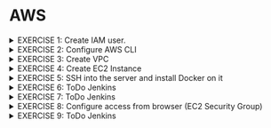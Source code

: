 # AWS

<details>
<summary> EXERCISE 1: Create IAM user.
</summary>
  <br>
  First of all, you need an IAM user with correct permissions to execute the tasks below.<br>
  <ul>
  <li> Create a new IAM user using "Jane" as a username and "devops" as the user-group</li>
  <li> Give the "devops" group all needed permissions to execute the tasks below - with login and CLI credentials</li>
</ul>
  Note: Do that using the AWS UI with Admin User
  
### Solution:
***AWS UI:***
- go to AWS/IAM Dashboard/User/Create User <br>
  also generate password (for AWS UI access) + download csv containing credentials
- go to AWS/IAM Dashboard/User/Jane/Create access key <br>
  generate Access Key ID and Access Key Secret (for console access) + download csv containing credentials)
- go to AWS/User Groups/Create Group/ + add Jane to user Group
- add permissions 'EC2FullAccess' to group devops. 
<br>

***AWS CLI:*** 
##### 1. Install AWS Client:<br>
<code>brew install awscli</code><br>
##### 2. Check for success:<br>
<code>awscli --version</code><br>
##### 3. Check if admin user has credentials  on my local machibe
<code> cat ~/.aws/config</code> <br>
if not: <code>aws configure</code>
<br>
##### 4. Create user 
<code>aws iam create-user --username jane</code>
##### 5. Create group 
<code>aws iam create-group --group-name devops2</code>
##### 6. Add use to group 
<code>aws iam add-user-to-group  --user-name jane --group-name devops2</code>
##### 7. Check if user is in group devops2
<code>aws iam get-group --group-name devops2</code>
##### 8. Give permission (policy) to create EC2 instance to users in group 
###### 8.1 Find policy identifier (for EC2 and VPC and all components under that service)
<code>aws iam list-policies --query 'Policies [?PolicyName==`AmazonEC2FullAccess`].Arn'</code> <br>
<code>aws iam list-policies --query 'Policies [?PolicyName==`AmazonVPCFullAccess`].Arn'</code>
<br>
or<br
<code>aws iam list-policies | grep AmazonEC2FullAccess</code><br>
and<br>
<code>aws iam list-policies | grep AmazonVPCFullAccess</code>

###### 8.2 Attach policies (found above) to group
<code>aws iam attach-group-policy --group-name devops2 --policy-arn arn:aws:iam::aws:policy/AmazonEC2FullAccess</code> <br>
<code>aws iam attach-group-policy --group-name devops2 --policy-arn arn:aws:iam::aws:policy/AmazonVPCFullAccess</code>
###### 8.3 Validate
<code>aws iam list-attached-group-policies --group-name devops2</code>
</details>


<details>
<summary>  EXERCISE 2: Configure AWS CLI
</summary>
<br>
You want to use the AWS CLI for the following tasks. So, to be able to interact with the AWS account from the AWS Command Line tool you need to configure it correctly:<br>
<br>
- Set credentials for that user for AWS CLI<br>
- Configure correct region for your AWS CLI

### Solution: AWS UI Access (password)
##### 1. Configure password reset after first login
<code>aws iam create-login-profile --user jane --password <PASSWORD> --password-reset-required</code>
##### 2. Jane can't reset passwords -> Create permission for Jane
find policy ARN : <br>
<code>aws iam list-policies | grep Password</code><br>
"Arn": "arn:aws:iam::aws:policy/IAMUserChangePassword" <br>
<br>
<code>aws iam attach-user-policy --user-name jane --policy-arn arn:aws:iam::aws:policy/IAMUserChangePassword</code>
##### 3. Login UI + reset password
Login to UI requires: username, password and user id <br>
Find user ARN: <br>
<code>aws iam get-user --user-name jane</code><br>
"Arn": "arn:aws:iam::197796734648:user/jane"<br>
<br>
user id = 197796734648
<br>
### Solution: AWS CLI Access (Access Key ID, Access Key Secret)
##### 1. Save config file (keys) ~/.aws/credentials of admin user somewhere safe.
<code> mv ~/.aws/credentials ~/.aws/credentials_admin </code>
##### 2. Create config file for user jane
<code> aws iam create-access-key --user-name jane > key.txt</code><br>
OR via UI <br>
IAM/User/Jane/Create Access Key/Download csv file <br>
<code>aws configure</code>
##### 3. Validate credentials:
<code> cat ~/.aws/credentials</code>
<br>
</details>

<details>
<summary>
EXERCISE 3: Create VPC
</summary>
<br>
You want to create the EC2 Instance in a dedicated VPC, instead of using the default one. So, using the AWS CLI, you:<br>
<br>
<ul>
 <li>create a new VPC with 1 subnet </il>
 <li>create a security group in the VPC that will allow you access on ssh port 22 and will allow browser access to your Node application </il>
</lu>

### Solution:
##### ====== Create VPC and subnet  ========
##### 1. Create VPC:
<code> aws ec2 create-vpc --cidr-block 10.0.0.0/16 --query Vpc.VpcId --output text </code> <br>
Output: vpc-04411448155c5c404 <br>
<br>
##### 2. Create Subnet in VPC:
<code> aws ec2 create-subnet --vpc-id vpc-04411448155c5c404 --cidr-block 10.0.1.0/24 --query Subnet.SubnetId --output text </code>  <br>
Output: subnet-0dcd59104af3b4016 <br>
<br>
##### 3. Validate: 
<code>aws ec2 describe-subnets --filters "Name=vpc-id,Values=vpc-04411448155c5c404"</code>
<br>
##### ====== Make  subnet public by attaching a internet gateway  ========
##### 1. Create Internet Gateway
<code>aws ec2 create-internet-gateway --query InternetGateway.InternetGatewayId --output text</code>
igw-0943c735026803291 <br>

##### 2. Attach Internet Gateway to the VPC
<code> aws ec2 attach-internet-gateway --vpc-id vpc-04411448155c5c404 --internet-gateway-id igw-0943c735026803291 </code>

##### 3. Create Route Table (like a virtual router in our VPC)
<code>aws ec2 create-route-table --vpc-id vpc-04411448155c5c404 --query RouteTable.RouteTableId --output text</code>
rtb-01e4614195e247971 <br>

##### 4. Create Route rule for handling all traffic between internet & VPC
<code> aws ec2 create-route --route-table-id rtb-01e4614195e247971 --destination-cidr-block 0.0.0.0/0 --gateway-id igw-0943c735026803291 </code>

##### 5. Valide your custom route table has correct configuraton, 1 local and 1 interent gateway routes
<code>aws ec2 describe-route-tables --route-table-id rtb-01e4614195e247971</code>

    {
    "RouteTables": [
        {
            "Associations": [],
            "PropagatingVgws": [],
            "RouteTableId": "rtb-01e4614195e247971",
            "Routes": [
                {
                    "DestinationCidrBlock": "10.0.0.0/16",
                    "GatewayId": "local",
                    "Origin": "CreateRouteTable",
                    "State": "active"
                },
                {
                    "DestinationCidrBlock": "0.0.0.0/0",
                    "GatewayId": "igw-0943c735026803291",
                    "Origin": "CreateRoute",
                    "State": "active"
                }
            ],
            "Tags": [],
            "VpcId": "vpc-04411448155c5c404",
            "OwnerId": "197796734648"
        }
    ]
    }
##### 6. Associate subnet with the route table to allow internet traffic in the subnet of our VPC
<code>aws ec2 associate-route-table  --subnet-id subnet-0dcd59104af3b4016 --route-table-id rtb-01e4614195e247971</code>
AssociationId": "rtbassoc-0c6d6c4b85d6b0f50"

##### ====== Create security group in the VPC to allow access on port 22 ======
##### 1. Find ID of the VPC created above:<br>
<code>aws ec2 describe-vpcs</code><br>
-> vpc-04411448155c5c404<br>
##### 2. Create Security Group for VPC
<code>aws ec2 create-security-group --group-name sgjane --description "My Sg" --vpc-id vpc-04411448155c5c404</code><br>
-> "GroupId": "sg-05b422fe026aaaa3e"<br>
##### 3. Create Rule to open port 22 for ssh
Allow access on port 22 from all sources<br>
<code>aws ec2 authorize-security-group-ingress --group-id sg-05b422fe026aaaa3e --protocol tcp --port 22 --cidr 0.0.0.0/0</code><br>
-> sgr-0d89f1f54c1cf0b67
##### 4. Validate ingress rule
<code>aws ec2  describe-security-groups --group-id sg-05b422fe026aaaa3e</code>
</details>


<details>
<summary>
EXERCISE 4: Create EC2 Instance
</summary>
<br>
Once the VPC is created, using the AWS CLI, you:<br>
Create an EC2 instance in that VPC with the security group you just created and ssh key file<br>
<br>

### Solution: 

 ```sh
aws ec2 create-key-pair --key-name MyKeyPair --query 'KeyMaterial' --output text>MyKeyPair.pem

chmod 400 MyKeyPair.pem

aws ec2 run-instances --image-id ami-0302f42a44bf53a45  --count 1 --instance-type t2.micro  --key-name MyKeyPair --security-group-id sg-05b422fe026aaaa3e --subnet-id subnet-0dcd59104af3b4016 --associate-public-ip-address<br></code>
```
***Output:***<br>
instance_id = i-02dbb3020c487be05

``` sh
#aws ec2 describe-instances --region eu-west-3
#aws ec2 describe-instances --instance-id i-046b2a2467a10dacc 
aws ec2 describe-instances --instance-id i-046b2a2467a10dacc  --query "Reservations[*].Instances[*].{State:State.Name,Address:PublicIpAddress}"

```

***Output:***<br>
"State": "running",<br>
"Address": "15.237.208.246"<br>         

</details>

<details>
<summary>EXERCISE 5: SSH into the server and install Docker on it
</summary>
<br>
Once the EC2 instance is created successfully, you want to prepare the server to run Docker containers. So you:
<br>
- ssh into the server and <br>
- install Docker on it to run the dockerized application later

### Solution: 

```sh
ssh -i MyKeyPair.pem ec2-user@15.237.208.246
sudo yum update
sudo yum install docker
docker version
sudo service docker start
```
</details>

<details>
  <summary>EXERCISE 6: ToDo Jenkins </summary>
</details>

<details>
  <summary>EXERCISE 7: ToDo Jenkins</summary>
</details>

<details>
  <summary>EXERCISE 8: Configure access from browser (EC2 Security Group) </summary>
  <br>
  After executing the Jenkins pipeline successfully, the application is deployed, but you still can't access it from the browser. You need to open     the correct port on the server. For that, using the AWS CLI, you: <br>

  - Configure the EC2 security group to access your application from a browser<br>
  
  ### Solution: 
  <code>aws ec2 authorize-security-group-ingress --group-id sg-05b422fe026aaaa3e --protocol tcp --port 3000 --cidr 0.0.0.0/0</code>
</details>

<details>
  <summary>EXERCISE 9: ToDo Jenkins</summary>
</details>


